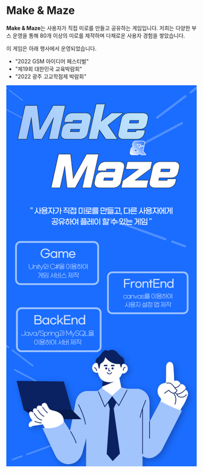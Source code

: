 # Make & Maze

**Make & Maze**는 사용자가 직접 미로를 만들고 공유하는 게임입니다. 
저희는 다양한 부스 운영을 통해 80개 이상의 미로를 제작하며 다채로운 사용자 경험을 쌓았습니다.

이 게임은 아래 행사에서 운영되었습니다.

- "2022 GSM 아이디어 페스티벌"
- "제19회 대한민국 교육박람회"
- "2022 광주 고교학점제 박람회"


![소개_이미지](https://github.com/Make-Maze/.github/blob/main/profile/intro_1.png)
